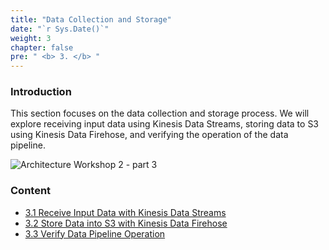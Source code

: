 ```yaml
---
title: "Data Collection and Storage"
date: "`r Sys.Date()`"
weight: 3
chapter: false
pre: " <b> 3. </b> "
---
```


### Introduction

This section focuses on the data collection and storage process. We will explore receiving input data using Kinesis Data Streams, storing data to S3 using Kinesis Data Firehose, and verifying the operation of the data pipeline.

![Architecture Workshop 2 - part 3](/images/3/arch3.png?featherlight=false&width=70pc)

### Content

- [3.1 Receive Input Data with Kinesis Data Streams](3.1-createkinesisdatastreams)
- [3.2 Store Data into S3 with Kinesis Data Firehose](3.2-createkinesisdatafirehose)
- [3.3 Verify Data Pipeline Operation](3.3-verifydatapipelineoperation)
